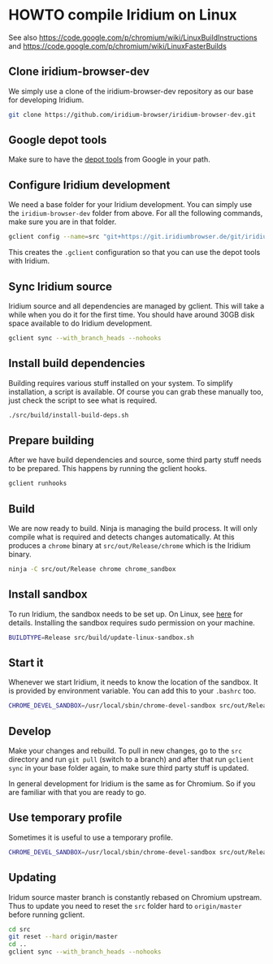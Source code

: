 # HOWTO compile Iridium on Linux

See also https://code.google.com/p/chromium/wiki/LinuxBuildInstructions and
https://code.google.com/p/chromium/wiki/LinuxFasterBuilds


## Clone iridium-browser-dev

We simply use a clone of the iridium-browser-dev repository as our base
for developing Iridium. 

```bash
git clone https://github.com/iridium-browser/iridium-browser-dev.git
```

## Google depot tools

Make sure to have the [depot tools](https://chromium.googlesource.com/chromium/tools/depot_tools.git) from Google in your path. 

## Configure Iridium development

We need a base folder for your Iridium development. You can simply use the
`iridium-browser-dev` folder from above. For all the following commands,
make sure you are in that folder.

```bash
gclient config --name=src "git+https://git.iridiumbrowser.de/git/iridium-browser"
```

This creates the `.gclient` configuration so that you can use the depot tools
with Iridium.


## Sync Iridium source

Iridium source and all dependencies are managed by gclient. This will take
a while when you do it for the first time. You should have around 30GB 
disk space available to do Iridium development.

```bash
gclient sync --with_branch_heads --nohooks
```

## Install build dependencies

Building requires various stuff installed on your system. To simplify 
installation, a script is available. Of course you can grab these manually
too, just check the script to see what is required.

```bash
./src/build/install-build-deps.sh
```

## Prepare building

After we have build dependencies and source, some third party stuff needs
to be prepared. This happens by running the gclient hooks.

```bash
gclient runhooks
```

## Build

We are now ready to build. Ninja is managing the build process. It will 
only compile what is required and detects changes automatically. At this 
produces a `chrome` binary at `src/out/Release/chrome` which is the 
Iridium binary.

```bash
ninja -C src/out/Release chrome chrome_sandbox
```

## Install sandbox

To run Iridium, the sandbox needs to be set up. On Linux, see [here](https://code.google.com/p/chromium/wiki/LinuxSUIDSandboxDevelopment) for details. Installing the sandbox requires 
sudo permission on your machine.

```bash
BUILDTYPE=Release src/build/update-linux-sandbox.sh
```

## Start it

Whenever we start Iridium, it needs to know the location of the sandbox. It
is provided by environment variable. You can add this to your `.bashrc` too.

```bash
CHROME_DEVEL_SANDBOX=/usr/local/sbin/chrome-devel-sandbox src/out/Release/chrome
```

## Develop 

Make your changes and rebuild. To pull in new changes, go to the `src `
directory and run `git pull` (switch to a branch) and after that run
`gclient sync` in your base folder again, to make sure third party stuff is
updated.

In general development for Iridium is the same as for Chromium. So if you
are familiar with that you are ready to go.


## Use temporary profile

Sometimes it is useful to use a temporary profile.
```bash
CHROME_DEVEL_SANDBOX=/usr/local/sbin/chrome-devel-sandbox src/out/Release/chrome --user-data-dir=/tmp/iridium-temp-profile
```

## Updating

Iridum source master branch is constantly rebased on Chromium upstream. Thus
to update you need to reset the `src` folder hard to `origin/master` before
running gclient.

```bash
cd src
git reset --hard origin/master
cd ..
gclient sync --with_branch_heads --nohooks
```

